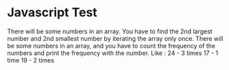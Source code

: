 # Javascript Test

There will be some numbers in an array. You have to find the 2nd largest number and 2nd smallest number by iterating the array only once.
There will be some numbers in an array, and you have to count the frequency of the numbers and print the frequency with the number. Like : 
24 - 3 times
17 - 1 time
19 - 2 times




